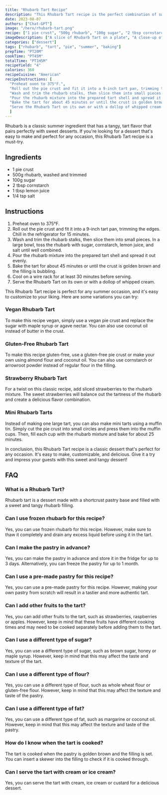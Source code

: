 ```yaml
---
title: "Rhubarb Tart Recipe"
description: "This Rhubarb Tart recipe is the perfect combination of sweet and tangy flavors. It's a classic dessert that's easy to make and will impress your guests!"
date: 2023-08-07
authors: ["Chat-GPT"]
image: "/hero/rhubarb-tart.png"
recipe: ["1 pie crust", "500g rhubarb", "100g sugar", "2 tbsp cornstarch", "1 tbsp lemon juice", "1/4 tsp salt"]
imageDescription: ["A slice of Rhubarb Tart on a plate", "A close-up of the Rhubarb Tart filling", "A view of the Rhubarb Tart from above", "A Rhubarb Tart on a wooden table"]
categories: ["dessert"]
tags: ["rhubarb", "tart", "pie", "summer", "baking"]
prepTime: "PT20M"
cookTime: "PT45M"
totalTime: "PT1H5M"
recipeYield: "4"
calories: 360
recipeCuisine: "American"
recipeInstructions: [
  "Preheat oven to 375°F.",
  "Roll out the pie crust and fit it into a 9-inch tart pan, trimming the edges. Chill in the refrigerator for 15 minutes.",
  "Wash and trim the rhubarb stalks, then slice them into small pieces. In a large bowl, toss the rhubarb with sugar, cornstarch, lemon juice, and salt until well combined.",
  "Pour the rhubarb mixture into the prepared tart shell and spread it out evenly.",
  "Bake the tart for about 45 minutes or until the crust is golden brown and the filling is bubbling. Cool on a wire rack for at least 30 minutes before serving.",
  "Serve the Rhubarb Tart on its own or with a dollop of whipped cream."
  ]
---
```


Rhubarb is a classic summer ingredient that has a tangy, tart flavor that pairs perfectly with sweet desserts. If you're looking for a dessert that's easy to make and perfect for any occasion, this Rhubarb Tart recipe is a must-try. 

## Ingredients

- 1 pie crust
- 500g rhubarb, washed and trimmed
- 100g sugar
- 2 tbsp cornstarch
- 1 tbsp lemon juice
- 1/4 tsp salt

## Instructions

1. Preheat oven to 375°F.
2. Roll out the pie crust and fit it into a 9-inch tart pan, trimming the edges. Chill in the refrigerator for 15 minutes.
3. Wash and trim the rhubarb stalks, then slice them into small pieces. In a large bowl, toss the rhubarb with sugar, cornstarch, lemon juice, and salt until well combined.
4. Pour the rhubarb mixture into the prepared tart shell and spread it out evenly.
5. Bake the tart for about 45 minutes or until the crust is golden brown and the filling is bubbling. 
6. Cool on a wire rack for at least 30 minutes before serving.
7. Serve the Rhubarb Tart on its own or with a dollop of whipped cream.

This Rhubarb Tart recipe is perfect for any summer occasion, and it's easy to customize to your liking. Here are some variations you can try:

### Vegan Rhubarb Tart

To make this recipe vegan, simply use a vegan pie crust and replace the sugar with maple syrup or agave nectar. You can also use coconut oil instead of butter in the crust.

### Gluten-Free Rhubarb Tart

To make this recipe gluten-free, use a gluten-free pie crust or make your own using almond flour and coconut oil. You can also use cornstarch or arrowroot powder instead of regular flour in the filling.

### Strawberry Rhubarb Tart

For a twist on this classic recipe, add sliced strawberries to the rhubarb mixture. The sweet strawberries will balance out the tartness of the rhubarb and create a delicious flavor combination.

### Mini Rhubarb Tarts

Instead of making one large tart, you can also make mini tarts using a muffin tin. Simply cut the pie crust into small circles and press them into the muffin cups. Then, fill each cup with the rhubarb mixture and bake for about 25 minutes.

In conclusion, this Rhubarb Tart recipe is a classic dessert that's perfect for any occasion. It's easy to make, customizable, and delicious. Give it a try and impress your guests with this sweet and tangy dessert!

## FAQ

### What is a Rhubarb Tart?

Rhubarb tart is a dessert made with a shortcrust pastry base and filled with a sweet and tangy rhubarb filling.

### Can I use frozen rhubarb for this recipe?

Yes, you can use frozen rhubarb for this recipe. However, make sure to thaw it completely and drain any excess liquid before using it in the tart.

### Can I make the pastry in advance?

Yes, you can make the pastry in advance and store it in the fridge for up to 3 days. Alternatively, you can freeze the pastry for up to 1 month.

### Can I use a pre-made pastry for this recipe?

Yes, you can use a pre-made pastry for this recipe. However, making your own pastry from scratch will result in a tastier and more authentic tart.

### Can I add other fruits to the tart?

Yes, you can add other fruits to the tart, such as strawberries, raspberries or apples. However, keep in mind that these fruits have different cooking times and may need to be cooked separately before adding them to the tart.

### Can I use a different type of sugar?

Yes, you can use a different type of sugar, such as brown sugar, honey or maple syrup. However, keep in mind that this may affect the taste and texture of the tart.

### Can I use a different type of flour?

Yes, you can use a different type of flour, such as whole wheat flour or gluten-free flour. However, keep in mind that this may affect the texture and taste of the pastry.

### Can I use a different type of fat?

Yes, you can use a different type of fat, such as margarine or coconut oil. However, keep in mind that this may affect the texture and taste of the pastry.

### How do I know when the tart is cooked?

The tart is cooked when the pastry is golden brown and the filling is set. You can insert a skewer into the filling to check if it is cooked through.

### Can I serve the tart with cream or ice cream?

Yes, you can serve the tart with cream, ice cream or custard for a delicious dessert.